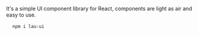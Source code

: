 It's a simple UI component library for React, components are light as air and easy to use.

<pre>
  <code>npm i lau-ui</code>
</pre>
